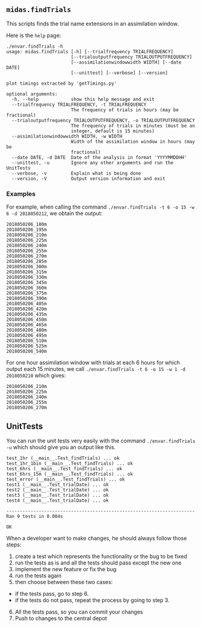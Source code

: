 ## `midas.findTrials`

This scripts finds the trial name extensions in an assimilation window.

Here is the `help` page:
```
./envar.findTrials -h
usage: midas.findTrials [-h] [--trialfrequency TRIALFREQUENCY]
                        [--trialoutputfrequency TRIALOUTPUTFREQUENCY]
                        [--assimilationwindowwidth WIDTH] [--date DATE]
                        [--unittest] [--verbose] [--version]

plot timings extracted by 'getTimings.py'

optional arguments:
  -h, --help            show this help message and exit
  --trialfrequency TRIALFREQUENCY, -t TRIALFREQUENCY
                        The frequency of trials in hours (may be fractional)
  --trialoutputfrequency TRIALOUTPUTFREQUENCY, -o TRIALOUTPUTFREQUENCY
                        The frequency of trials in minutes (must be an
                        integer, default is 15 minutes)
  --assimilationwindowwidth WIDTH, -w WIDTH
                        Width of the assimilation window in hours (may be
                        fractional)
  --date DATE, -d DATE  Date of the analysis in format 'YYYYMMDDHH'
  --unittest, -u        Ignore any other arguments and run the UnitTests
  --verbose, -v         Explain what is being done
  --version, -V         Output version information and exit
```

### Examples

For example, when calling the command `./envar.findTrials -t 6 -o 15 -w 6 -d 2018050212`, we obtain the output:
```
2018050206_180m
2018050206_195m
2018050206_210m
2018050206_225m
2018050206_240m
2018050206_255m
2018050206_270m
2018050206_285m
2018050206_300m
2018050206_315m
2018050206_330m
2018050206_345m
2018050206_360m
2018050206_375m
2018050206_390m
2018050206_405m
2018050206_420m
2018050206_435m
2018050206_450m
2018050206_465m
2018050206_480m
2018050206_495m
2018050206_510m
2018050206_525m
2018050206_540m
```

For one hour assimilation window with trials at each 6 hours for which
output each 15 minutes, we call `./envar.findTrials -t 6 -o 15 -w 1 -d 2018050210`
which gives:
```
2018050206_210m
2018050206_225m
2018050206_240m
2018050206_255m
2018050206_270m
```

## UnitTests

You can run the unit tests very easily with the command `./envar.findTrials -u` which should give you an output like this.
```
test_1hr (__main__.Test_findTrials) ... ok
test_1hr_1bin (__main__.Test_findTrials) ... ok
test_6hrs (__main__.Test_findTrials) ... ok
test_6hrs_15m (__main__.Test_findTrials) ... ok
test_error (__main__.Test_findTrials) ... ok
test1 (__main__.Test_trialDate) ... ok
test2 (__main__.Test_trialDate) ... ok
test3 (__main__.Test_trialDate) ... ok
test4 (__main__.Test_trialDate) ... ok

----------------------------------------------------------------------
Ran 9 tests in 0.004s

OK
```

When a developer want to make changes, he should always follow those steps:
 1. create a test which represents the functionality or the bug to be fixed
 2. run the tests as is and all the tests should pass except the new one
 3. implement the new feature or fix the bug
 4. run the tests again
 5. then choose between these two cases:
   * if the tests pass, go to step 6.
   * if the tests do not pass, repeat the process by going to step 3.
 6. All the tests pass, so you can commit your changes
 7. Push to changes to the central depot
